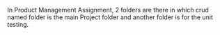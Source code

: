In Product Management Assignment, 2 folders are there in which crud named folder is the main Project folder and another folder is for the unit testing.
